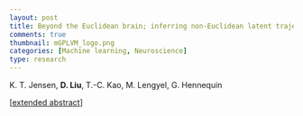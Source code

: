 ```yaml
---
layout: post
title: Beyond the Euclidean brain; inferring non-Euclidean latent trajectories from spike trains (COSYNE, 2021)
comments: true
thumbnail: mGPLVM_logo.png
categories: [Machine learning, Neuroscience]
type: research
---
```


K. T. Jensen, **D. Liu**, T.-C. Kao, M. Lengyel, G. Hennequin  

[[extended abstract](https://www.biorxiv.org/content/biorxiv/early/2022/05/16/2022.05.11.490308.full.pdf)]